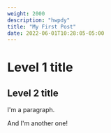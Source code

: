 ```yaml
---
weight: 2000
description: "hwpdy"
title: "My First Post"
date: 2022-06-01T10:28:05-05:00
---
```


# Level 1 title

## Level 2 title


I'm a paragraph.

And I'm another one!
